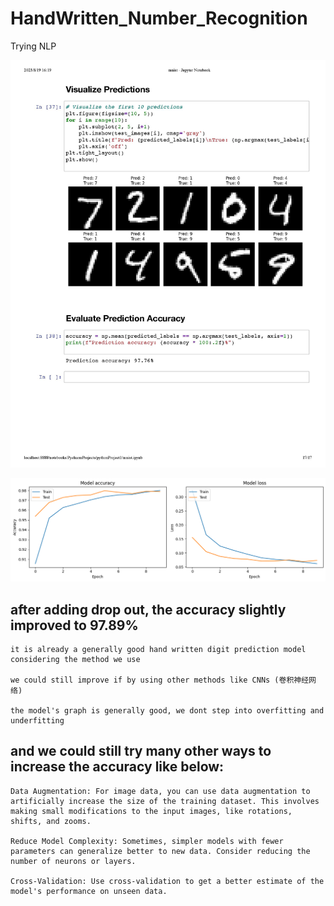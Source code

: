 # HandWritten_Number_Recognition
Trying NLP

![Image](folder/result.jpg)

![Image](visual.png)

## after adding drop out, the accuracy slightly improved to 97.89%
```
it is already a generally good hand written digit prediction model considering the method we use

we could still improve if by using other methods like CNNs (卷积神经网络)

the model's graph is generally good, we dont step into overfitting and underfitting
```
## and we could still try many other ways to increase the accuracy like below:
```
Data Augmentation: For image data, you can use data augmentation to artificially increase the size of the training dataset. This involves making small modifications to the input images, like rotations, shifts, and zooms.

Reduce Model Complexity: Sometimes, simpler models with fewer parameters can generalize better to new data. Consider reducing the number of neurons or layers.

Cross-Validation: Use cross-validation to get a better estimate of the model's performance on unseen data.
```
